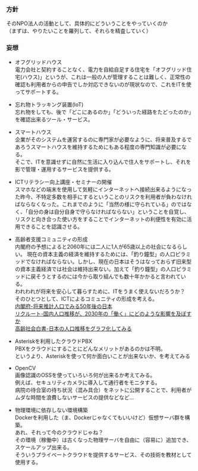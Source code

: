 ### 方針
そのNPO法人の活動として、具体的にどういうことをやっていくのか  
（まずは、やりたいことを羅列して、それらを精査していく）  

### 妄想  
* オフグリッドハウス  
電力会社と契約することなく、電力を自給自足する住宅を「オフグリッド住宅(ハウス)」というが、これは一般の人が管理することは難しく、正常性の確認も利用者からの申告でしか対応できないのが現状なので、これをITを使ってサポートする。  

* 忘れ物トラッキング装置(IoT)  
忘れ物をしても、後で「どこにあるのか」「どういった経路をたどったのか」を確認出来るツール・サービス。

* スマートハウス  
企業がそのシステムを運営するのに専門家が必要なように、将来普及するであろうスマートハウスを維持するためにもある程度の専門知識が必要になる。  
そこで、ITを意識せずに自然に生活に入り込んで住人をサポートし、それを影で管理・運用するサービスを提供する。

* ICTリテラシー向上講座・セミナーの開催  
スマホなどの端末を使用して気軽にインターネットへ接続出来るようになった昨今、不特定多数を相手にするということのリスクを利用者が負わなければならなくなった。これまでのように「当然の様に守られている」のではなく、「自分の身は自分自身で守らなければならない」ということを自覚し、リスクと向き合った使い方をすることでインターネットの利便性を有効に活用できることを認識させる。  

* 高齢者支援コミュニティの形成  
内閣府の予想によると2060年には二人に1人が65歳以上の社会になるらしい。
現在の資本主義の経済を維持するためには、「釣り鐘型」の人口ピラミッドでなければならない。しかし、現在の日本はそうはなっておらず旧来型の資本主義経済では社会は維持出来ない。加えて「釣り鐘型」の人口ピラミッドに戻そうとするのには今から取り組んでも数十年かかると言われている。  
われわれが将来を安心して暮らすために、ITをうまく使えないだろうか？  
そのひとつとして、ICTによるコミュニティの形成を考える。  
[内閣府-将来推計人口でみる50年後の日本](http://www8.cao.go.jp/kourei/whitepaper/w-2012/zenbun/s1_1_1_02.html)  
[リクルート-国内人口推移が、2030年の「働く」にどのような影響を及ぼすか](http://www.recruit-ms.co.jp/research/2030/report/trend1.html)  
[高齢社会白書-日本の人口推移をグラフ化してみる](http://www.garbagenews.net/archives/1999775.html)  

* Asteriskを利用したクラウドPBX  
PBXをクラウドにすることにどんなメリットがあるのかは不明。  
というより、Asteriskを使って何か面白いことが出来ないか、を考えてみる  

* OpenCV  
画像認識のOSSを使っていろいろ何が出来るか考えてみる。  
例えば、セキュリティカメラに導入して通行者をモニタする。  
病院の待合室の待ち状況（混み具合）をネットに公開することで、利用者がムダな時間を浪費しないサービスの提供などなど...  

* 物理環境に依存しない環境構築  
Dockerを利用した（ま、Dockerじゃなくてもいいけど）仮想サーバ群を構築。  
あれ、それって今のクラウドじゃね？  
その環境（稼働中）は古くなった物理サーバを自由に（容易に）追加でき、スケールアップ出来る。  
そういうプライベートクラウドを提供するサービス、その技術を教材として使用する。  
